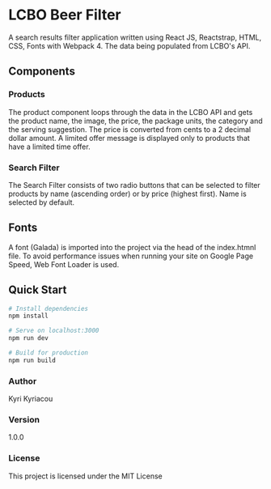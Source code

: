 # LCBO Beer Filter
A search results filter application written using React JS, Reactstrap, HTML, CSS, Fonts with Webpack 4. The data being populated from LCBO's API.

## Components

### Products
The product component loops through the data in the LCBO API and gets the product name, the image, the price, the package units, the category and the serving suggestion. The price is converted from cents to a 2 decimal dollar amount. A limited offer message is displayed only to products that have a limited time offer.

### Search Filter
The Search Filter consists of two radio buttons that can be selected to filter products by name (ascending order) or by price (highest first). Name is selected by default.

## Fonts
A font (Galada) is imported into the project via the head of the index.htmnl file. To avoid performance issues when running your site on Google Page Speed, Web Font Loader is used.

## Quick Start

``` bash
# Install dependencies
npm install

# Serve on localhost:3000
npm run dev

# Build for production
npm run build
```
### Author

Kyri Kyriacou

### Version

1.0.0

### License

This project is licensed under the MIT License
